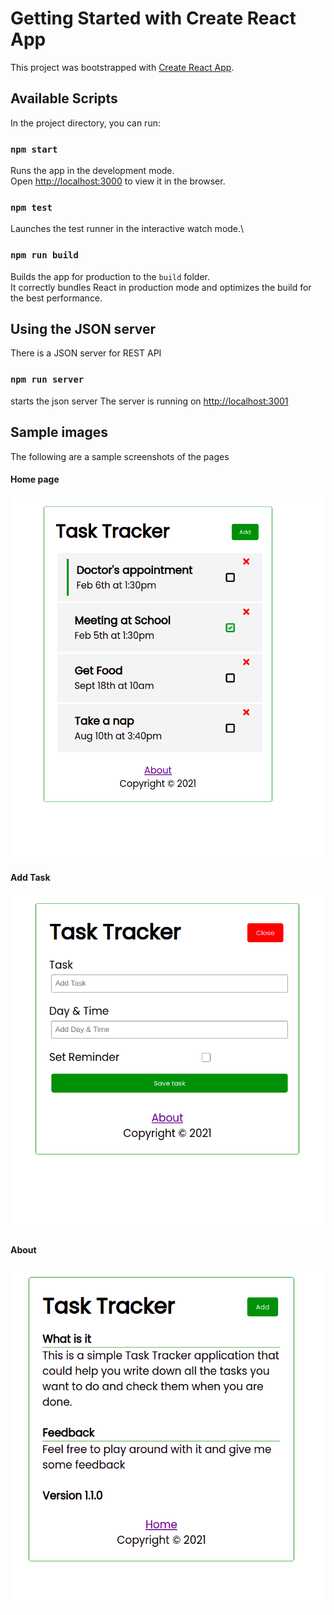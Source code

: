 # Getting Started with Create React App

This project was bootstrapped with [Create React App](https://github.com/facebook/create-react-app).

## Available Scripts

In the project directory, you can run:

### `npm start`

Runs the app in the development mode.\
Open [http://localhost:3000](http://localhost:3000) to view it in the browser.


### `npm test`

Launches the test runner in the interactive watch mode.\
### `npm run build`

Builds the app for production to the `build` folder.\
It correctly bundles React in production mode and optimizes the build for the best performance.

## Using the JSON server 
There is a JSON server for REST  API 

### `npm run server`
starts the json server
The server is running on [http://localhost:3001](http://localhost:3001)

## Sample images 
The following are a sample screenshots of the pages
#### Home page
![Home page](screenshots/task_home.png)

#### Add Task
![Add Task page](screenshots/task_addtask.png)

#### About
![About page](screenshots/task_about.png)


